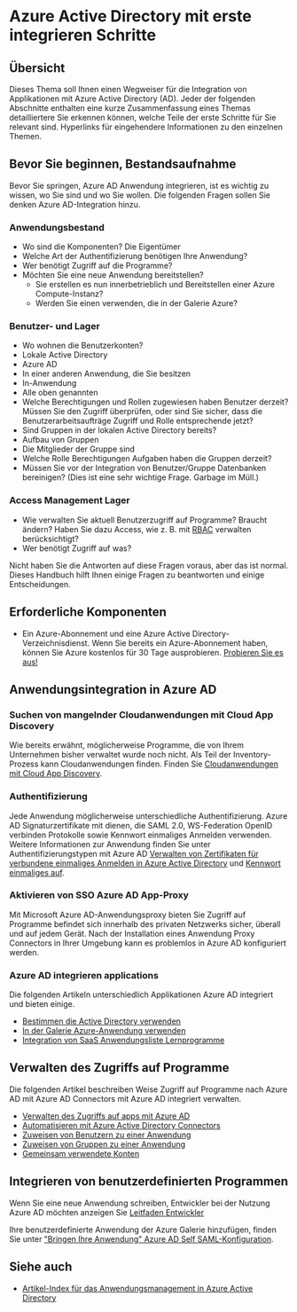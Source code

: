 <properties
   pageTitle="Azure Active Directory mit erste integrieren Schritte |  Microsoft Azure"
   description="Dieser Artikel ist eine erste Schritte zur Integration von Azure Active Directory (AD) und lokale Applikationen Cloudanwendungen."
   services="active-directory"
   documentationCenter=""
   authors="ihenkel"
   manager="femila"
   editor=""/>

   <tags
      ms.service="active-directory"
      ms.devlang="na"
      ms.topic="article"
      ms.tgt_pltfrm="na"
      ms.workload="identity"
      ms.date="02/09/2016"
      ms.author="inhenk"/>

# <a name="integrating-azure-active-directory-with-applications-getting-started-guide"></a>Azure Active Directory mit erste integrieren Schritte
## <a name="overview"></a>Übersicht
Dieses Thema soll Ihnen einen Wegweiser für die Integration von Applikationen mit Azure Active Directory (AD). Jeder der folgenden Abschnitte enthalten eine kurze Zusammenfassung eines Themas detailliertere Sie erkennen können, welche Teile der erste Schritte für Sie relevant sind.  Hyperlinks für eingehendere Informationen zu den einzelnen Themen.

## <a name="before-you-begin-take-inventory"></a>Bevor Sie beginnen, Bestandsaufnahme
Bevor Sie springen, Azure AD Anwendung integrieren, ist es wichtig zu wissen, wo Sie sind und wo Sie wollen.  Die folgenden Fragen sollen Sie denken Azure AD-Integration hinzu.

### <a name="application-inventory"></a>Anwendungsbestand
- Wo sind die Komponenten? Die Eigentümer
- Welche Art der Authentifizierung benötigen Ihre Anwendung?
- Wer benötigt Zugriff auf die Programme?
- Möchten Sie eine neue Anwendung bereitstellen?
  - Sie erstellen es nun innerbetrieblich und Bereitstellen einer Azure Compute-Instanz?
  - Werden Sie einen verwenden, die in der Galerie Azure?

### <a name="user-and-group-inventory"></a>Benutzer- und Lager
- Wo wohnen die Benutzerkonten?
 - Lokale Active Directory
 - Azure AD
 - In einer anderen Anwendung, die Sie besitzen
 - In-Anwendung
 - Alle oben genannten
- Welche Berechtigungen und Rollen zugewiesen haben Benutzer derzeit? Müssen Sie den Zugriff überprüfen, oder sind Sie sicher, dass die Benutzerarbeitsaufträge Zugriff und Rolle entsprechende jetzt?
- Sind Gruppen in der lokalen Active Directory bereits?
 - Aufbau von Gruppen
 - Die Mitglieder der Gruppe sind
 - Welche Rolle Berechtigungen Aufgaben haben die Gruppen derzeit?
- Müssen Sie vor der Integration von Benutzer/Gruppe Datenbanken bereinigen?  (Dies ist eine sehr wichtige Frage. Garbage im Müll.)

### <a name="access-management-inventory"></a>Access Management Lager
- Wie verwalten Sie aktuell Benutzerzugriff auf Programme? Braucht ändern?  Haben Sie dazu Access, wie z. B. mit [RBAC](role-based-access-control-configure.md) verwalten berücksichtigt?
- Wer benötigt Zugriff auf was?

Nicht haben Sie die Antworten auf diese Fragen voraus, aber das ist normal.  Dieses Handbuch hilft Ihnen einige Fragen zu beantworten und einige Entscheidungen.

## <a name="prerequisites"></a>Erforderliche Komponenten
- Ein Azure-Abonnement und eine Azure Active Directory-Verzeichnisdienst.  Wenn Sie bereits ein Azure-Abonnement haben, können Sie Azure kostenlos für 30 Tage ausprobieren. [Probieren Sie es aus!](https://azure.microsoft.com/trial/get-started-active-directory/)

## <a name="application-integration-with-azure-ad"></a>Anwendungsintegration in Azure AD
### <a name="finding-unsanctioned-cloud-applications-with-cloud-app-discovery"></a>Suchen von mangelnder Cloudanwendungen mit Cloud App Discovery
Wie bereits erwähnt, möglicherweise Programme, die von Ihrem Unternehmen bisher verwaltet wurde noch nicht.  Als Teil der Inventory-Prozess kann Cloudanwendungen finden. Finden Sie [Cloudanwendungen mit Cloud App Discovery](active-directory-cloudappdiscovery-whatis.md).

### <a name="authentication-types"></a>Authentifizierung
Jede Anwendung möglicherweise unterschiedliche Authentifizierung. Azure AD Signaturzertifikate mit dienen, die SAML 2.0, WS-Federation OpenID verbinden Protokolle sowie Kennwort einmaliges Anmelden verwenden. Weitere Informationen zur Anwendung finden Sie unter Authentifizierungstypen mit Azure AD [Verwalten von Zertifikaten für verbundene einmaliges Anmelden in Azure Active Directory](active-directory-sso-certs.md) und [Kennwort einmaliges auf](active-directory-appssoaccess-whatis.md).

### <a name="enabling-sso-with-azure-ad-app-proxy"></a>Aktivieren von SSO Azure AD App-Proxy
Mit Microsoft Azure AD-Anwendungsproxy bieten Sie Zugriff auf Programme befindet sich innerhalb des privaten Netzwerks sicher, überall und auf jedem Gerät. Nach der Installation eines Anwendung Proxy Connectors in Ihrer Umgebung kann es problemlos in Azure AD konfiguriert werden.

### <a name="integrating-applications-with-azure-ad"></a>Azure AD integrieren applications
Die folgenden Artikeln unterschiedlich Applikationen Azure AD integriert und bieten einige.

- [Bestimmen die Active Directory verwenden](active-directory-administer.md)
- [In der Galerie Azure-Anwendung verwenden](active-directory-appssoaccess-whatis.md)
- [Integration von SaaS Anwendungsliste Lernprogramme](active-directory-saas-tutorial-list.md)

## <a name="managing-access-to-applications"></a>Verwalten des Zugriffs auf Programme
Die folgenden Artikel beschreiben Weise Zugriff auf Programme nach Azure AD mit Azure AD Connectors mit Azure AD integriert verwalten.

- [Verwalten des Zugriffs auf apps mit Azure AD](active-directory-managing-access-to-apps.md)
- [Automatisieren mit Azure Active Directory Connectors](active-directory-saas-app-provisioning.md)
- [Zuweisen von Benutzern zu einer Anwendung](active-directory-applications-guiding-developers-assigning-users.md)
- [Zuweisen von Gruppen zu einer Anwendung](active-directory-applications-guiding-developers-assigning-groups.md)
- [Gemeinsam verwendete Konten](active-directory-sharing-accounts.md)

## <a name="integrating-custom-applications"></a>Integrieren von benutzerdefinierten Programmen
Wenn Sie eine neue Anwendung schreiben, Entwickler bei der Nutzung Azure AD möchten anzeigen Sie [Leitfaden Entwickler](active-directory-applications-guiding-developers-for-lob-applications.md)

Ihre benutzerdefinierte Anwendung der Azure Galerie hinzufügen, finden Sie unter ["Bringen Ihre Anwendung" Azure AD Self SAML-Konfiguration](http://blogs.technet.com/b/ad/archive/2015/06/17/bring-your-own-app-with-azure-ad-self-service-saml-configuration-gt-now-in-preview.aspx).

## <a name="see-also"></a>Siehe auch

- [Artikel-Index für das Anwendungsmanagement in Azure Active Directory](active-directory-apps-index.md)
